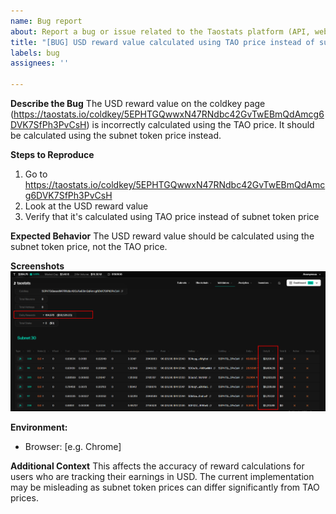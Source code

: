 ```yaml
---
name: Bug report
about: Report a bug or issue related to the Taostats platform (API, website, app, staking,..)
title: "[BUG] USD reward value calculated using TAO price instead of subnet token price"
labels: bug
assignees: ''

---
```


**Describe the Bug**
The USD reward value on the coldkey page (https://taostats.io/coldkey/5EPHTGQwwxN47RNdbc42GvTwEBmQdAmcg6DVK7SfPh3PvCsH) is incorrectly calculated using the TAO price. It should be calculated using the subnet token price instead.

**Steps to Reproduce**
1. Go to https://taostats.io/coldkey/5EPHTGQwwxN47RNdbc42GvTwEBmQdAmcg6DVK7SfPh3PvCsH
2. Look at the USD reward value
3. Verify that it's calculated using TAO price instead of subnet token price

**Expected Behavior**
The USD reward value should be calculated using the subnet token price, not the TAO price.

**Screenshots**
![Screenshot](./screenshot/Screenshot.png)

**Environment:**
- Browser: [e.g. Chrome]

**Additional Context**
This affects the accuracy of reward calculations for users who are tracking their earnings in USD. The current implementation may be misleading as subnet token prices can differ significantly from TAO prices.
